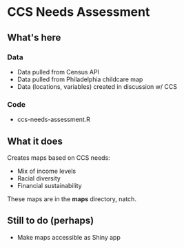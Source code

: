 # CCS Needs Assessment

## What's here

### Data
* Data pulled from Census API
* Data pulled from Philadelphia childcare map
* Data (locations, variables) created in discussion w/ CCS

### Code
* ccs-needs-assessment.R

## What it does

Creates maps based on CCS needs:
* Mix of income levels
* Racial diversity
* Financial sustainability

These maps are in the **maps** directory, natch.

## Still to do (perhaps) ##

* Make maps accessible as Shiny app
